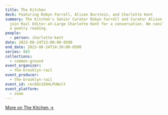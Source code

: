 ```yaml
---
title: The Kitchen
deck: Featuring Robyn Farrell, Alison Burstein, and Charlotte Kent
summary: The Kitchen's Senior Curator Robyn Farrell and Curator Alison Burstein
  join Rail Editor-at-Large Charlotte Kent for a conversation. We conclude with
  a poetry reading.
people:
  - person: charlotte-kent
date: 2023-08-24T13:00:00-0500
end_date: 2023-08-24T14:30:00-0500
series: 883
collections:
  - common-ground
event_organizer:
  - the-brooklyn-rail
event_producer:
  - the-brooklyn-rail
event_id: rec0dx1694LPUWult
event_platform:
  - zoom
---
```

[M﻿ore on The Kitchen →](https://thekitchen.org/)